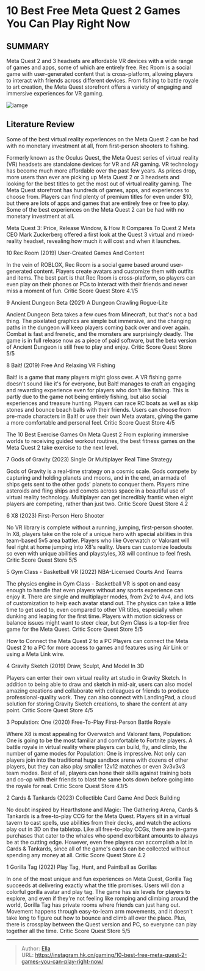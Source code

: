 # 10 Best Free Meta Quest 2 Games You Can Play Right Now


## SUMMARY 


 Meta Quest 2 and 3 headsets are affordable VR devices with a wide range of games and apps, some of which are entirely free. 
Rec Room
 is a social game with user-generated content that is cross-platform, allowing players to interact with friends across different devices. 
 From fishing to battle royale to art creation, the Meta Quest storefront offers a variety of engaging and immersive experiences for VR gaming. 

![iamge](https://static1.srcdn.com/wordpress/wp-content/uploads/2023/12/10-best-free-meta-quest-2-games-you-can-play-right-now.jpg)

## Literature Review

Some of the best virtual reality experiences on the Meta Quest 2 can be had with no monetary investment at all, from first-person shooters to fishing.




Formerly known as the Oculus Quest, the Meta Quest series of virtual reality (VR) headsets are standalone devices for VR and AR gaming. VR technology has become much more affordable over the past few years. As prices drop, more users than ever are picking up Meta Quest 2 or 3 headsets and looking for the best titles to get the most out of virtual reality gaming.
The Meta Quest storefront has hundreds of games, apps, and experiences to choose from. Players can find plenty of premium titles for even under $10, but there are lots of apps and games that are entirely free or free to play. Some of the best experiences on the Meta Quest 2 can be had with no monetary investment at all.
            
 
 Meta Quest 3: Price, Release Window, &amp; How It Compares To Quest 2 
Meta CEO Mark Zuckerberg offered a first look at the Quest 3 virtual and mixed-reality headset, revealing how much it will cost and when it launches.












 








 10  Rec Room (2019) 
User-Created Games And Content
        

In the vein of ROBLOX, Rec Room is a social game based around user-generated content. Players create avatars and customize them with outfits and items. The best part is that Rec Room is cross-platform, so players can even play on their phones or PCs to interact with their friends and never miss a moment of fun.
  Critic   Score    Quest Store   4.1/5    





 9  Ancient Dungeon Beta (2021) 
A Dungeon Crawling Rogue-Lite
        

Ancient Dungeon Beta takes a few cues from Minecraft, but that&#39;s not a bad thing. The pixelated graphics are simple but immersive, and the changing paths in the dungeon will keep players coming back over and over again. Combat is fast and frenetic, and the monsters are surprisingly deadly. The game is in full release now as a piece of paid software, but the beta version of Ancient Dungeon is still free to play and enjoy.
  Critic   Score    Quest Store   5/5    





 8  Bait! (2019) 
Free And Relaxing VR Fishing


 







Bait! is a game that many players might gloss over. A VR fishing game doesn&#39;t sound like it&#39;s for everyone, but Bait! manages to craft an engaging and rewarding experience even for players who don&#39;t like fishing. This is partly due to the game not being entirely fishing, but also social experiences and treasure hunting. Players can race RC boats as well as skip stones and bounce beach balls with their friends. Users can choose from pre-made characters in Bait! or use their own Meta avatars, giving the game a more comfortable and personal feel.
  Critic   Score    Quest Store   4/5    
            
 
 The 10 Best Exercise Games On Meta Quest 2 
From exploring immersive worlds to receiving guided workout routines, the best fitness games on the Meta Quest 2 take exercise to the next level.








 7  Gods of Gravity (2023) 
Single Or Multiplayer Real Time Strategy
        

Gods of Gravity is a real-time strategy on a cosmic scale. Gods compete by capturing and holding planets and moons, and in the end, an armada of ships gets sent to the other gods&#39; planets to conquer them. Players mine asteroids and fling ships and comets across space in a beautiful use of virtual reality technology. Multiplayer can get incredibly frantic when eight players are competing, rather than just two.
  Critic   Score    Quest Store   4.2    





 6  X8 (2023) 
First-Person Hero Shooter


 







No VR library is complete without a running, jumping, first-person shooter. In X8, players take on the role of a unique hero with special abilities in this team-based 5v5 area battler. Players who like Overwatch or Valorant will feel right at home jumping into X8&#39;s reality. Users can customize loadouts so even with unique abilities and playstyles, X8 will continue to feel fresh.
  Critic   Score    Quest Store   5/5    





 5  Gym Class - Basketball VR (2022) 
NBA-Licensed Courts And Teams
        

The physics engine in Gym Class - Basketball VR is spot on and easy enough to handle that even players without any sports experience can enjoy it. There are single and multiplayer modes, from 2v2 to 4v4, and lots of customization to help each avatar stand out. The physics can take a little time to get used to, even compared to other VR titles, especially when dunking and leaping for the first time. Players with motion sickness or balance issues might want to steer clear, but Gym Class is a top-tier free game for the Meta Quest.
  Critic   Score    Quest Store   5/5    
            
 
 How to Connect the Meta Quest 2 to a PC 
Players can connect the Meta Quest 2 to a PC for more access to games and features using Air Link or using a Meta Link wire.








 4  Gravity Sketch (2019) 
Draw, Sculpt, And Model In 3D
        

Players can enter their own virtual reality art studio in Gravity Sketch. In addition to being able to draw and sketch in mid-air, users can also model amazing creations and collaborate with colleagues or friends to produce professional-quality work. They can also connect with LandingPad, a cloud solution for storing Gravity Sketch creations, to share the content at any point.
  Critic   Score    Quest Store   4/5    





 3  Population: One (2020) 
Free-To-Play First-Person Battle Royale
        

Where X8 is most appealing for Overwatch and Valorant fans, Population: One is going to be the most familiar and comfortable to Fortnite players. A battle royale in virtual reality where players can build, fly, and climb, the number of game modes for Population: One is impressive. Not only can players join into the traditional huge sandbox arena with dozens of other players, but they can also play smaller 12v12 matches or even 3v3v3v3 team modes. Best of all, players can hone their skills against training bots and co-op with their friends to blast the same bots down before going into the royale for real.
  Critic   Score    Quest Store   4.1/5    





 2  Cards &amp; Tankards (2023) 
Collectible Card Game And Deck Building


 







No doubt inspired by Hearthstone and Magic: The Gathering Arena, Cards &amp; Tankards is a free-to-play CCG for the Meta Quest. Players sit in a virtual tavern to cast spells, use abilities from their decks, and watch the actions play out in 3D on the tabletop. Like all free-to-play CCGs, there are in-game purchases that cater to the whales who spend exorbitant amounts to always be at the cutting edge. However, even free players can accomplish a lot in Cards &amp; Tankards, since all of the game&#39;s cards can be collected without spending any money at all.
  Critic   Score    Quest Store   4.2    





 1  Gorilla Tag (2022) 
Play Tag, Hunt, and Paintball as Gorillas
        

In one of the most unique and fun experiences on Meta Quest, Gorilla Tag succeeds at delivering exactly what the title promises. Users will don a colorful gorilla avatar and play tag. The game has six levels for players to explore, and even if they&#39;re not feeling like romping and climbing around the world, Gorilla Tag has private rooms where friends can just hang out. Movement happens through easy-to-learn arm movements, and it doesn&#39;t take long to figure out how to bounce and climb all over the place. Plus, there is crossplay between the Quest version and PC, so everyone can play together all the time.
  Critic   Score    Quest Store   5/5    

---

> Author: [Ella](https://instagram.hk.cn/)  
> URL: https://instagram.hk.cn/gaming/10-best-free-meta-quest-2-games-you-can-play-right-now/  


